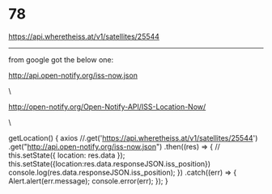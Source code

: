 # 78



https://api.wheretheiss.at/v1/satellites/25544

--------------------------------------------

from google got the below one:


http://api.open-notify.org/iss-now.json

\


http://open-notify.org/Open-Notify-API/ISS-Location-Now/



\



  getLocation() {
    axios
      //.get('https://api.wheretheiss.at/v1/satellites/25544')
      .get("http://api.open-notify.org/iss-now.json")
      .then((res) => {
       // this.setState({ location: res.data });
       this.setState({location:res.data.responseJSON.iss_position})
        console.log(res.data.responseJSON.iss_position);
      })
      .catch((err) => {
        Alert.alert(err.message);
        console.error(err);
      });
  }
